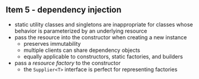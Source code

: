 ## Item 5 - dependency injection

- static utility classes and singletons are inappropriate for classes whose
behavior is parameterized by an underlying resource
- pass the resource into the constructor when creating a new instance
  - preserves immutability
  - multiple clients can share dependency objects
  - equally applicable to constructors, static factories, and builders
- pass a *resource factory* to the constructor
  - the `Supplier<T>` interface is perfect for representing factories
